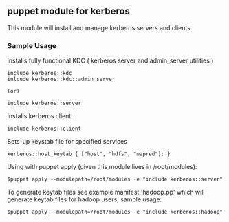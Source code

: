 puppet module for kerberos
--------------------------

This module will install and manage kerberos servers and clients

### Sample Usage

Installs fully functional KDC ( kerberos server and admin_server utilities )

```
include kerberos::kdc
inlcude kerberos::kdc::admin_server

(or)

include kerberos::server
```

Installs kerberos client:

```
include kerberos::client
```

Sets-up keystab file for specified services

```
kerberos::host_keytab { ["host", "hdfs", "mapred"]: }
```

Using with puppet apply (given this module lives in /root/modules):

```
$puppet apply --modulepath=/root/modules -e "include kerberos::server"
```

To generate keytab files see example manifest 'hadoop.pp' which will generate keytab files for hadoop users, sample usage:

```
$puppet apply --modulepath=/root/modules -e "include kerberos::hadoop"
```